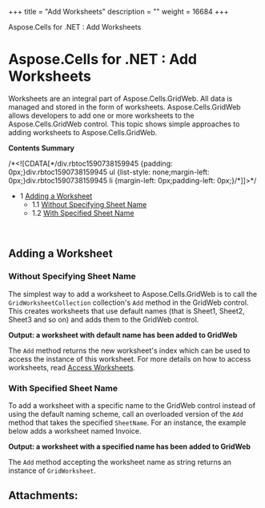 +++
title = "Add Worksheets" 
description = "" 
weight = 16684 
+++

Aspose.Cells for .NET : Add Worksheets  

# Aspose.Cells for .NET : Add Worksheets


Worksheets are an integral part of Aspose.Cells.GridWeb. All data is managed and stored in the form of worksheets. Aspose.Cells.GridWeb allows developers to add one or more worksheets to the Aspose.Cells.GridWeb control. This topic shows simple approaches to adding worksheets to Aspose.Cells.GridWeb.

**Contents Summary**

/\*<!\[CDATA\[\*/div.rbtoc1590738159945 {padding: 0px;}div.rbtoc1590738159945 ul {list-style: none;margin-left: 0px;}div.rbtoc1590738159945 li {margin-left: 0px;padding-left: 0px;}/\*\]\]>\*/

*   1 [Adding a Worksheet](#AddWorksheets-AddingaWorksheet)
    *   1.1 [Without Specifying Sheet Name](#AddWorksheets-WithoutSpecifyingSheetName)
    *   1.2 [With Specified Sheet Name](#AddWorksheets-WithSpecifiedSheetName)

 

## Adding a Worksheet

### Without Specifying Sheet Name

The simplest way to add a worksheet to Aspose.Cells.GridWeb is to call the `GridWorksheetCollection` collection's `Add` method in the GridWeb control. This creates worksheets that use default names (that is Sheet1, Sheet2, Sheet3 and so on) and adds them to the GridWeb control.

**Output: a worksheet with default name has been added to GridWeb**  

The `Add` method returns the new worksheet's index which can be used to access the instance of this worksheet. For more details on how to access worksheets, read [Access Worksheets](http://localhost:1313/cellsnet/developerguide/asposecellsgridweb/workingwithgridwebworksheets/access+worksheets).

### With Specified Sheet Name

To add a worksheet with a specific name to the GridWeb control instead of using the default naming scheme, call an overloaded version of the `Add` method that takes the specified `SheetName`. For an instance, the example below adds a worksheet named Invoice.

**Output: a worksheet with a specified name has been added to GridWeb**  

The `Add` method accepting the worksheet name as string returns an instance of `GridWorksheet`.

## Attachments:


